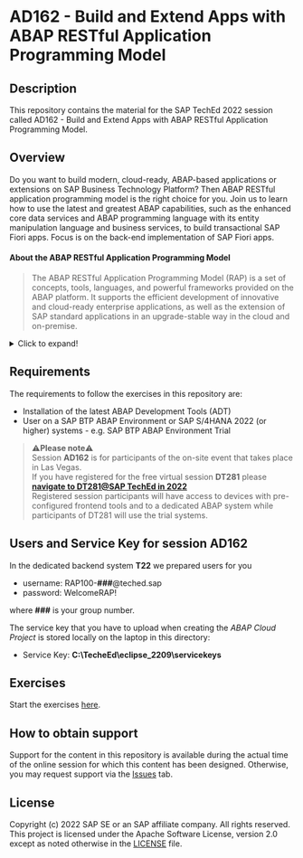 # AD162 - Build and Extend Apps with ABAP RESTful Application Programming Model

## Description

This repository contains the material for the SAP TechEd 2022 session called AD162 - Build and Extend Apps with ABAP RESTful Application Programming Model.  

## Overview

Do you want to build modern, cloud-ready, ABAP-based applications or extensions on SAP Business Technology Platform? Then ABAP RESTful application programming model is the right choice for you. Join us to learn how to use the latest and greatest ABAP capabilities, such as the enhanced core data services and ABAP programming language with its entity manipulation language and business services, to build transactional SAP Fiori apps. Focus is on the back-end implementation of SAP Fiori apps.

#### About the ABAP RESTful Application Programming Model
  > The ABAP RESTful Application Programming Model (RAP) is a set of concepts, tools, languages, and powerful frameworks provided on the ABAP platform. It supports the efficient development of innovative and cloud-ready enterprise applications, as well as the extension of SAP standard applications in an upgrade-stable way in the cloud and on-premise.

<details>
<summary>Click to expand!</summary>

> RAP is an enabler for improving the user experience and innovating business processes in ABAP-based SAP solutions by leveraging SAP Fiori, SAP HANA, and the cloud. 
> It is a long-term strategic solution for ABAP development on SAP’s flagship product SAP S/4HANA, in the cloud and on-premise (as of release 1909), as well as on the SAP BTP ABAP Environment.

>
> The illustration below shows the high-level end-to-end development stack when working with RAP.  
> 
> ![RAP Big Picture](images/rap_bigpicture.png)
> 
> **Read more**: [Modern ABAP Development with the ABAP RESTful Application Programming Model (RAP)](https://community.sap.com/topics/abap/rap)

</details>

## Requirements

The requirements to follow the exercises in this repository are:
- Installation of the latest ABAP Development Tools (ADT) 
- User on a SAP BTP ABAP Environment or SAP S/4HANA 2022 (or higher) systems - e.g. SAP BTP ABAP Environment Trial

> ⚠**Please note**⚠   
> Session **AD162** is for participants of the on-site event that takes place in Las Vegas.   
> If you have registered for the free virtual session **DT281** please [**navigate to DT281@SAP TechEd in 2022**](https://github.com/SAP-samples/teched2022-DT281/blob/main/README.md)  
> Registered session participants will have access to devices with pre-configured frontend tools and to a dedicated ABAP system while participants of DT281 will use the trial systems.

## Users and Service Key for session AD162

In the dedicated backend system **T22** we prepared users for you 

- username:  RAP100-**###**@teched.sap
- password:  WelcomeRAP!

where **###** is your group number.   

The service key that you have to upload when creating the *ABAP Cloud Project* is stored locally on the laptop in this directory:   

- Service Key: **C:\TecheEd\eclipse_2209\servicekeys**   

## Exercises

Start the exercises [here](https://github.com/SAP-samples/abap-platform-rap-workshops/tree/main/rap1xx/rap100#exercises).


## How to obtain support

Support for the content in this repository is available during the actual time of the online session for which this content has been designed. Otherwise, you may request support via the [Issues](../../issues) tab.

## License
Copyright (c) 2022 SAP SE or an SAP affiliate company. All rights reserved. This project is licensed under the Apache Software License, version 2.0 except as noted otherwise in the [LICENSE](LICENSES/Apache-2.0.txt) file.
